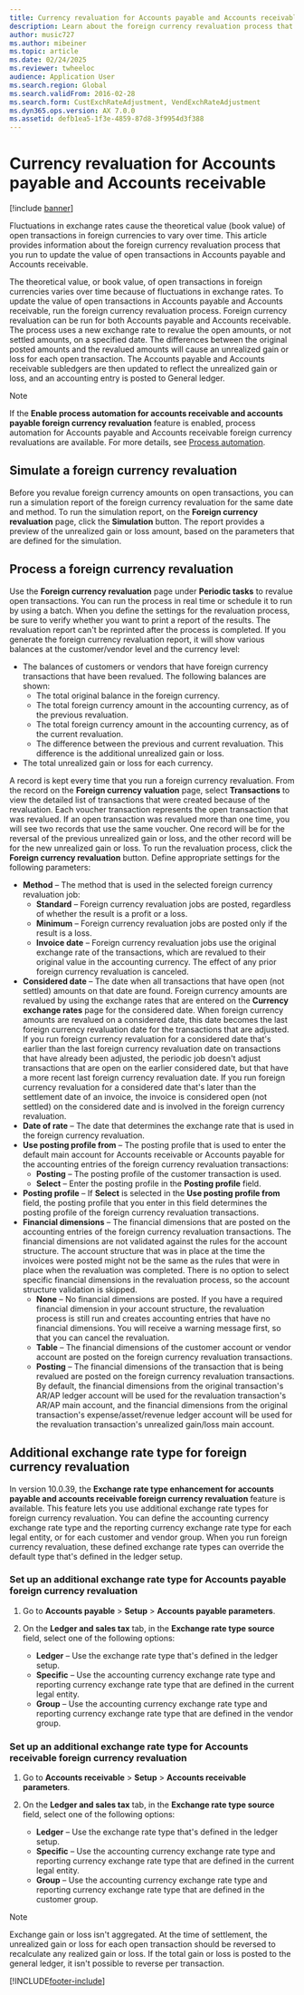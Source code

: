 ```yaml
---
title: Currency revaluation for Accounts payable and Accounts receivable
description: Learn about the foreign currency revaluation process that you run to update the value of open transactions in Accounts payable and Accounts receivable.
author: music727
ms.author: mibeiner
ms.topic: article
ms.date: 02/24/2025
ms.reviewer: twheeloc
audience: Application User
ms.search.region: Global
ms.search.validFrom: 2016-02-28
ms.search.form: CustExchRateAdjustment, VendExchRateAdjustment
ms.dyn365.ops.version: AX 7.0.0
ms.assetid: defb1ea5-1f3e-4859-87d8-3f9954d3f388
---
```


# Currency revaluation for Accounts payable and Accounts receivable

[!include [banner](../includes/banner.md)]

Fluctuations in exchange rates cause the theoretical value (book value) of open transactions in foreign currencies to vary over time. This article provides information about the foreign currency revaluation process that you run to update the value of open transactions in Accounts payable and Accounts receivable. 

The theoretical value, or book value, of open transactions in foreign currencies varies over time because of fluctuations in exchange rates. To update the value of open transactions in Accounts payable and Accounts receivable, run the foreign currency revaluation process. Foreign currency revaluation can be run for both Accounts payable and Accounts receivable. The process uses a new exchange rate to revalue the open amounts, or not settled amounts, on a specified date. The differences between the original posted amounts and the revalued amounts will cause an unrealized gain or loss for each open transaction. The Accounts payable and Accounts receivable subledgers are then updated to reflect the unrealized gain or loss, and an accounting entry is posted to General ledger.

>[!NOTE]
> If the **Enable process automation for accounts receivable and accounts payable foreign currency revaluation** feature is enabled, process automation for Accounts payable and Accounts receivable foreign currency revaluations are available. For more details, see [Process automation](/fin-ops-core/fin-ops/sysadmin/process-automation).

## Simulate a foreign currency revaluation
Before you revalue foreign currency amounts on open transactions, you can run a simulation report of the foreign currency revaluation for the same date and method. To run the simulation report, on the **Foreign currency revaluation** page, click the **Simulation** button. The report provides a preview of the unrealized gain or loss amount, based on the parameters that are defined for the simulation.

## Process a foreign currency revaluation
Use the **Foreign currency revaluation** page under **Periodic tasks** to revalue open transactions. You can run the process in real time or schedule it to run by using a batch. When you define the settings for the revaluation process, be sure to verify whether you want to print a report of the results. The revaluation report can't be reprinted after the process is completed. If you generate the foreign currency revaluation report, it will show various balances at the customer/vendor level and the currency level:

-   The balances of customers or vendors that have foreign currency transactions that have been revalued. The following balances are shown:
    -   The total original balance in the foreign currency.
    -   The total foreign currency amount in the accounting currency, as of the previous revaluation.
    -   The total foreign currency amount in the accounting currency, as of the current revaluation.
    -   The difference between the previous and current revaluation. This difference is the additional unrealized gain or loss.
-   The total unrealized gain or loss for each currency.

A record is kept every time that you run a foreign currency revaluation. From the record on the **Foreign currency valuation** page, select **Transactions** to view the detailed list of transactions that were created because of the revaluation. Each voucher transaction represents the open transaction that was revalued. If an open transaction was revalued more than one time, you will see two records that use the same voucher. One record will be for the reversal of the previous unrealized gain or loss, and the other record will be for the new unrealized gain or loss. To run the revaluation process, click the **Foreign currency revaluation** button. Define appropriate settings for the following parameters:

-   **Method** – The method that is used in the selected foreign currency revaluation job:
    -   **Standard** – Foreign currency revaluation jobs are posted, regardless of whether the result is a profit or a loss.
    -   **Minimum** – Foreign currency revaluation jobs are posted only if the result is a loss.
    -   **Invoice date** – Foreign currency revaluation jobs use the original exchange rate of the transactions, which are revalued to their original value in the accounting currency. The effect of any prior foreign currency revaluation is canceled.
-   **Considered date** – The date when all transactions that have open (not settled) amounts on that date are found. Foreign currency amounts are revalued by using the exchange rates that are entered on the **Currency exchange rates** page for the considered date. When foreign currency amounts are revalued on a considered date, this date becomes the last foreign currency revaluation date for the transactions that are adjusted. If you run foreign currency revaluation for a considered date that's earlier than the last foreign currency revaluation date on transactions that have already been adjusted, the periodic job doesn't adjust transactions that are open on the earlier considered date, but that have a more recent last foreign currency revaluation date. If you run foreign currency revaluation for a considered date that's later than the settlement date of an invoice, the invoice is considered open (not settled) on the considered date and is involved in the foreign currency revaluation.
-   **Date of rate** – The date that determines the exchange rate that is used in the foreign currency revaluation.
-   **Use posting profile from** – The posting profile that is used to enter the default main account for Accounts receivable or Accounts payable for the accounting entries of the  foreign currency revaluation transactions:
    -   **Posting** – The posting profile of the customer transaction is used.
    -   **Select** – Enter the posting profile in the **Posting profile** field.
-   **Posting profile** – If **Select** is selected in the **Use posting profile from** field, the posting profile that you enter in this field determines the posting profile of the foreign currency revaluation transactions.
-   **Financial dimensions** – The financial dimensions that are posted on the accounting entries of the foreign currency revaluation transactions. The financial dimensions are not validated against the rules for the account structure. The account structure that was in place at the time the invoices were posted might not be the same as the rules that were in place when the revaluation was completed. There is no option to select specific financial dimensions in the revaluation process, so the account structure validation is skipped.  
    -   **None** – No financial dimensions are posted. If you have a required financial dimension in your account structure, the revaluation process is still run and creates accounting entries that have no financial dimensions. You will receive a warning message first, so that you can cancel the revaluation.
    -   **Table** – The financial dimensions of the customer account or vendor account are posted on the foreign currency revaluation transactions.
    -   **Posting** – The financial dimensions of the transaction that is being revalued are posted on the foreign currency revaluation transactions. By default, the financial dimensions from the original transaction's AR/AP ledger account will be used for the revaluation transaction's AR/AP main account, and the financial dimensions from the original transaction's expense/asset/revenue ledger account will be used for the revaluation transaction's unrealized gain/loss main account.

## Additional exchange rate type for foreign currency revaluation

In version 10.0.39, the **Exchange rate type enhancement for accounts payable and accounts receivable foreign currency revaluation** feature is available. This feature lets you use additional exchange rate types for foreign currency revaluation. You can define the accounting currency exchange rate type and the reporting currency exchange rate type for each legal entity, or for each customer and vendor group. When you run foreign currency revaluation, these defined exchange rate types can override the default type that's defined in the ledger setup.

### Set up an additional exchange rate type for Accounts payable foreign currency revaluation

1. Go to **Accounts payable** \> **Setup** \> **Accounts payable parameters**.
2. On the **Ledger and sales tax** tab, in the **Exchange rate type source** field, select one of the following options:

    - **Ledger** – Use the exchange rate type that's defined in the ledger setup.
    - **Specific** – Use the accounting currency exchange rate type and reporting currency exchange rate type that are defined in the current legal entity.
    - **Group** – Use the accounting currency exchange rate type and reporting currency exchange rate type that are defined in the vendor group.

### Set up an additional exchange rate type for Accounts receivable foreign currency revaluation

1. Go to **Accounts receivable** \> **Setup** \> **Accounts receivable parameters**.
2. On the **Ledger and sales tax** tab, in the **Exchange rate type source** field, select one of the following options:

    - **Ledger** – Use the exchange rate type that's defined in the ledger setup.
    - **Specific** – Use the accounting currency exchange rate type and reporting currency exchange rate type that are defined in the current legal entity.
    - **Group** – Use the accounting currency exchange rate type and reporting currency exchange rate type that are defined in the customer group.

> [!NOTE]
> Exchange gain or loss isn't aggregated. At the time of settlement, the unrealized gain or loss for each open transaction should be reversed to recalculate any realized gain or loss. If the total gain or loss is posted to the general ledger, it isn't possible to reverse per transaction.

[!INCLUDE[footer-include](../../includes/footer-banner.md)]
